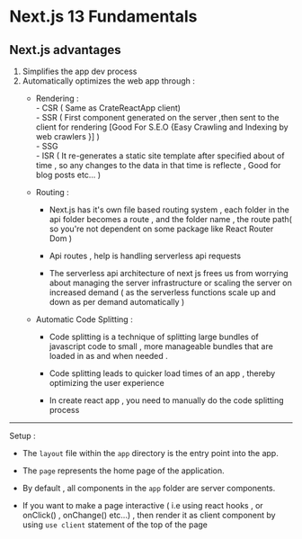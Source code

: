 # Next.js 13 Fundamentals


## Next.js advantages
 1. Simplifies the app dev process
 1. Automatically optimizes the web app through :    
    + Rendering  :   
          - CSR  ( Same as CrateReactApp client)   
          -  SSR  ( First component generated on the server ,then sent to the client for rendering [Good For S.E.O {Easy Crawling and Indexing by web crawlers }] )         
          -  SSG    
          -  ISR ( It re-generates a static site template after specified about of time , so any changes to the data in that time is reflecte , Good for blog posts etc... )
          
    + Routing :   
         + Next.js has it's own file based routing system , each folder in the api folder becomes a route , and the folder name , the route path( so you're not dependent on some package like  React Router Dom )

        + Api routes , help is handling serverless api requests
        
        + The serverless api architecture of next js frees us from worrying about managing the server infrastructure or  scaling the server on increased demand ( as the serverless functions scale up and down as per demand automatically )
    
    + Automatic Code Splitting :    
        + Code splitting is a technique of splitting large bundles of javascript code to small , more manageable bundles that are loaded in as and when needed .
       
        + Code splitting leads to quicker load times of an app , thereby optimizing the user experience 
        
        + In create react app , you need to manually do the code splitting process

     

----


Setup : 

+ The `layout` file within the `app` directory is the entry point into the app.

+  The  `page` represents the home page of the application.

+  By default , all components in the `app` folder are server components.

+ If you want to make a page interactive ( i.e using react hooks  , or onClick() , onChange() etc...) , then render it as client component  by using `use client` statement of the top of the page 